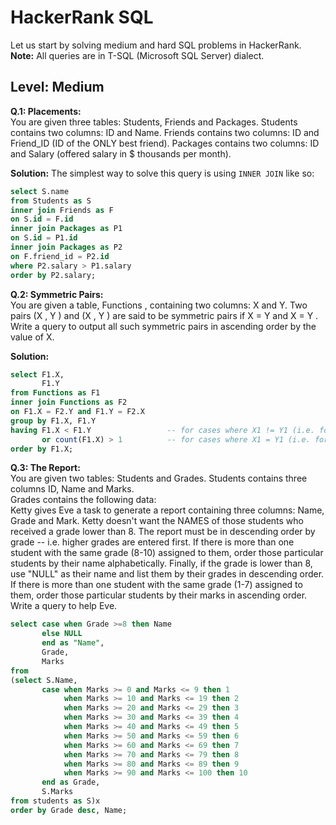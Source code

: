 # HackerRank SQL

Let us start by solving medium and hard SQL problems in HackerRank.  
**Note:** All queries are in T-SQL (Microsoft SQL Server) dialect.

## Level: Medium

**Q.1: Placements:**  
You are given three tables: Students, Friends and Packages. Students contains two columns: ID and Name.
Friends contains two columns: ID and Friend_ID (ID of the ONLY best friend). Packages contains two
columns: ID and Salary (offered salary in $ thousands per month).  

**Solution:** The simplest way to solve this query is using `INNER JOIN` like so:

```sql
select S.name 
from Students as S 
inner join Friends as F 
on S.id = F.id
inner join Packages as P1 
on S.id = P1.id 
inner join Packages as P2 
on F.friend_id = P2.id
where P2.salary > P1.salary 
order by P2.salary;
```

**Q.2: Symmetric Pairs:**  
You are given a table, Functions , containing two columns: X and Y. Two pairs (X , Y ) and (X , Y ) are said to be symmetric pairs if X = Y and X = Y .  
Write a query to output all such symmetric pairs in ascending order by the value of X.

**Solution:**

```sql
select F1.X, 
       F1.Y 
from Functions as F1
inner join Functions as F2 
on F1.X = F2.Y and F1.Y = F2.X
group by F1.X, F1.Y
having F1.X < F1.Y                 -- for cases where X1 != Y1 (i.e. for symmetric pairs 2 24, and 24 2)
       or count(F1.X) > 1          -- for cases where X1 = Y1 (i.e. for symmetric pairs 10 10, and 10 10. Note that there need to be two separate pairs)
order by F1.X;

```

**Q.3: The Report:**  
You are given two tables: Students and Grades. Students contains three columns ID, Name and Marks.  
Grades contains the following data:  
Ketty gives Eve a task to generate a report containing three columns: Name, Grade and Mark. Ketty
doesn't want the NAMES of those students who received a grade lower than 8. The report must be in
descending order by grade -- i.e. higher grades are entered first. If there is more than one student with
the same grade (8-10) assigned to them, order those particular students by their name alphabetically.
Finally, if the grade is lower than 8, use "NULL" as their name and list them by their grades in descending
order. If there is more than one student with the same grade (1-7) assigned to them, order those
particular students by their marks in ascending order.  
Write a query to help Eve.

```sql
select case when Grade >=8 then Name
       else NULL
       end as "Name",
       Grade,
       Marks
from
(select S.Name,
       case when Marks >= 0 and Marks <= 9 then 1
            when Marks >= 10 and Marks <= 19 then 2
            when Marks >= 20 and Marks <= 29 then 3
            when Marks >= 30 and Marks <= 39 then 4
            when Marks >= 40 and Marks <= 49 then 5
            when Marks >= 50 and Marks <= 59 then 6
            when Marks >= 60 and Marks <= 69 then 7
            when Marks >= 70 and Marks <= 79 then 8
            when Marks >= 80 and Marks <= 89 then 9
            when Marks >= 90 and Marks <= 100 then 10 
       end as Grade,
       S.Marks
from students as S)x
order by Grade desc, Name;

```
